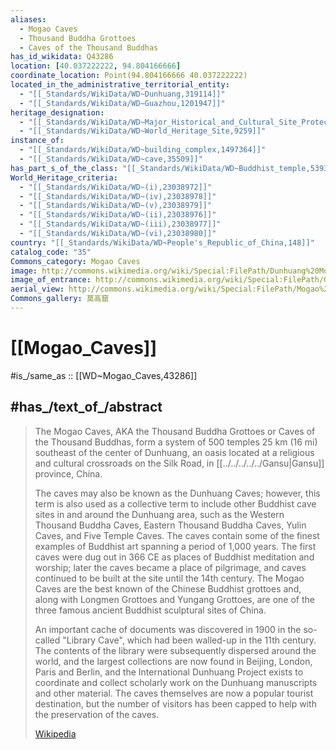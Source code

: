 ```yaml
---
aliases:
  - Mogao Caves
  - Thousand Buddha Grottoes
  - Caves of the Thousand Buddhas
has_id_wikidata: Q43286
location: [40.037222222, 94.804166666]
coordinate_location: Point(94.804166666 40.037222222)
located_in_the_administrative_territorial_entity:
  - "[[_Standards/WikiData/WD~Dunhuang,319114]]"
  - "[[_Standards/WikiData/WD~Guazhou,1201947]]"
heritage_designation:
  - "[[_Standards/WikiData/WD~Major_Historical_and_Cultural_Site_Protected_at_the_National_Level,1188574]]"
  - "[[_Standards/WikiData/WD~World_Heritage_Site,9259]]"
instance_of:
  - "[[_Standards/WikiData/WD~building_complex,1497364]]"
  - "[[_Standards/WikiData/WD~cave,35509]]"
has_part_s_of_the_class: "[[_Standards/WikiData/WD~Buddhist_temple,5393308]]"
World_Heritage_criteria:
  - "[[_Standards/WikiData/WD~(i),23038972]]"
  - "[[_Standards/WikiData/WD~(iv),23038978]]"
  - "[[_Standards/WikiData/WD~(v),23038979]]"
  - "[[_Standards/WikiData/WD~(ii),23038976]]"
  - "[[_Standards/WikiData/WD~(iii),23038977]]"
  - "[[_Standards/WikiData/WD~(vi),23038980]]"
country: "[[_Standards/WikiData/WD~People's_Republic_of_China,148]]"
catalog_code: "35"
Commons_category: Mogao Caves
image: http://commons.wikimedia.org/wiki/Special:FilePath/Dunhuang%20Mogao%20Ku%202013.12.31%2012-30-18.jpg
image_of_entrance: http://commons.wikimedia.org/wiki/Special:FilePath/GateOfMogaoCaves.jpg
aerial_view: http://commons.wikimedia.org/wiki/Special:FilePath/Mogao%20Caves%20%2823603212609%29.jpg
Commons_gallery: 莫高窟
---
```


# [[Mogao_Caves]]  

#is_/same_as :: [[WD~Mogao_Caves,43286]] 

## #has_/text_of_/abstract 

> The Mogao Caves, AKA the Thousand Buddha Grottoes or Caves of the Thousand Buddhas, 
> form a system of 500 temples 25 km (16 mi) southeast of the center of Dunhuang, 
> an oasis located at a religious and cultural crossroads on the Silk Road, in [[../../../../../Gansu|Gansu]] province, China. 
> 
> The caves may also be known as the Dunhuang Caves; however, this term is also used as a collective term to include other Buddhist cave sites in and around the Dunhuang area, such as the Western Thousand Buddha Caves, Eastern Thousand Buddha Caves, Yulin Caves, and Five Temple Caves. The caves contain some of the finest examples of Buddhist art spanning a period of 1,000 years. The first caves were dug out in 366 CE as places of Buddhist meditation and worship; later the caves became a place of pilgrimage, and caves continued to be built at the site until the 14th century. The Mogao Caves are the best known of the Chinese Buddhist grottoes and, along with Longmen Grottoes and Yungang Grottoes, are one of the three famous ancient Buddhist sculptural sites of China.
>
> An important cache of documents was discovered in 1900 in the so-called "Library Cave", which had been walled-up in the 11th century. The contents of the library were subsequently dispersed around the world, and the largest collections are now found in Beijing, London, Paris and Berlin, and the International Dunhuang Project exists to coordinate and collect scholarly work on the Dunhuang manuscripts and other material. The caves themselves are now a popular tourist destination, but the number of visitors has been capped to help with the preservation of the caves.
>
> [Wikipedia](https://en.wikipedia.org/wiki/Mogao%20Caves) 

